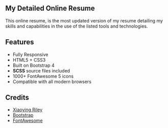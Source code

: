 ## My Detailed Online Resume
This online resume, is the most updated version of my resume detailing my skills and capabilities in the use of the listed tools and technologies.

## Features

-  Fully Responsive
-  HTML5 + CSS3
-  Built on Bootstrap 4
-  **SCSS** source files included
-  1000+ FontAwesome 5 icons
-  Compatible with all modern browsers

## Credits
- [Xiaoying Riley](https://themes.3rdwavemedia.com/bootstrap-templates/resume/orbit-free-resume-cv-bootstrap-theme-for-developers/)
- [Bootstrap](http://getbootstrap.com/)
- [FontAwesome](http://fortawesome.github.io/Font-Awesome/)
